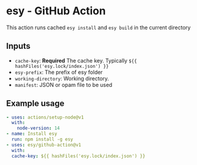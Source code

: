 # esy - GitHub Action

This action runs cached `esy install` and `esy build` in the current directory

## Inputs

- `cache-key`: **Required** The cache key. Typically `${{ hashFiles('esy.lock/index.json') }}`
- `esy-prefix`: The prefix of esy folder
- `working-directory`: Working directory.
- `manifest`: JSON or opam file to be used

## Example usage

```yml
- uses: actions/setup-node@v1
  with:
    node-version: 14
- name: Install esy
  run: npm install -g esy
- uses: esy/github-action@v1
  with:
  cache-key: ${{ hashFiles('esy.lock/index.json') }}
```
